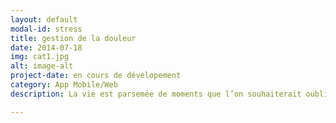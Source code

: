 ```yaml
---
layout: default
modal-id: stress
title: gestion de la douleur
date: 2014-07-18
img: cat1.jpg
alt: image-alt
project-date: en cours de dévelopement
category: App Mobile/Web
description: La vie est parsemée de moments que l’on souhaiterait oublier. Les chocs, les douleurs passagères ou chroniques peuvent parfois s’estomper et tomber dans l’oublie. Nous souhaitons développer la meilleure application de suivi et de gestion de ces épisodes.

---
```

